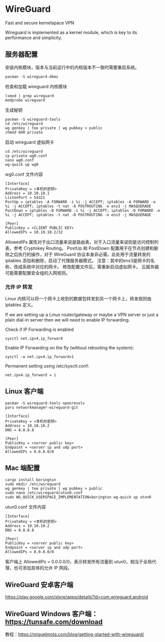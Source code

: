 # WireGuard

Fast and secure kernelspace VPN

Wireguard is implemented as a kernel module, which is key to its performance and simplicity.

## 服务器配置

安装内核模块，版本与当前运行中的内核版本不一致时需要重启系统。

```
pacman -S wireguard-dkms
```

检查和加载 wireguard 内核模块

```
lsmod | grep wireguard
modprobe wireguard
```

生成秘钥

```
pacman -S wireguard-tools
cd /etc/wireguard
wg genkey | tee private | wg pubkey > public
chmod 600 private
```

启动 wireguard 虚拟网卡

```
cd /etc/wireguard
cp private wg0.conf
nano wg0.conf
wg-quick up wg0
```

wg0.conf 文件内容

```
[Interface]
PrivateKey = <本机的密钥>
Address = 10.10.10.1
ListenPort = 54321
PostUp = iptables -A FORWARD -i %i -j ACCEPT; iptables -A FORWARD -o %i -j ACCEPT; iptables -t nat -A POSTROUTING -o ens3 -j MASQUERADE
PostDown = iptables -D FORWARD -i %i -j ACCEPT; iptables -D FORWARD -o %i -j ACCEPT; iptables -t nat -D POSTROUTING -o ens3 -j MASQUERADE

[Peer]
PublicKey = <CLIENT PUBLIC KEY>
AllowedIPs = 10.10.10.2/32
```

AllowedIPs 属性对于出口流量来说是路由表，对于入口流量来说则是访问控制列表，参考 Cryptokey Routing。
PostUp 和 PostDown 配置用于在节点创建和删除之后执行的操作，对于 WireGuard 协议本身非必需。此处用于流量转发的 iptables 添加和删除，启动了代理服务器模式。
注意：其中的ens3是网卡的名称，改成系统中对应的网卡。
修改配置文件后，需重新启动虚拟网卡。
云服务器可能需要配置安全组的入网规则。

### 允许 IP 转发

Linux 内核可以将一个网卡上收到的数据包转发到另一个网卡上，转发规则由 iptables 定义。

If we are setting up a Linux router/gateway or maybe a VPN server or just a plain dial-in server then we will need to enable IP forwarding.

Check if IP Forwarding is enabled

```
sysctl net.ipv4.ip_forward
```

Enable IP Forwarding on the fly (without rebooting the system):

```
sysctl -w net.ipv4.ip_forward=1
```

Permanent setting using /etc/sysctl.conf:

```
net.ipv4.ip_forward = 1
```

## Linux 客户端

```
pacman -S wireguard-tools openresolv
paru networkmanager-wireguard-git
```

```
[Interface]
PrivateKey = <本机的密钥>
Address = 10.10.10.2
DNS = 8.8.8.8

[Peer]
PublicKey = <server public key>
Endpoint = <server ip and udp port>
AllowedIPs = 0.0.0.0/0
```

## Mac 端配置

```
cargo install boringtun
sudo mkdir /etc/wireguard
wg genkey | tee private | wg pubkey > public
sudo nano /etc/wireguard/utun0.conf
sudo WG_QUICK_USERSPACE_IMPLEMENTATION=boringtun wg-quick up utun0
```

utun0.conf 文件内容

```
[Interface]
PrivateKey = <本机的密钥>
Address = 10.10.10.2
DNS = 8.8.8.8

[Peer]
PublicKey = <server public key>
Endpoint = <server ip and udp port>
AllowedIPs = 0.0.0.0/0
```

客户端上 AllowedIPs = 0.0.0.0/0，表示转发所有流量到 utun0，相当于全局代理，也可添加具体的允许 IP 网段。

## WireGuard 安卓客户端

https://play.google.com/store/apps/details?id=com.wireguard.android

## WireGuard Windows 客户端：https://tunsafe.com/download

教程：https://miguelmota.com/blog/getting-started-with-wireguard/
